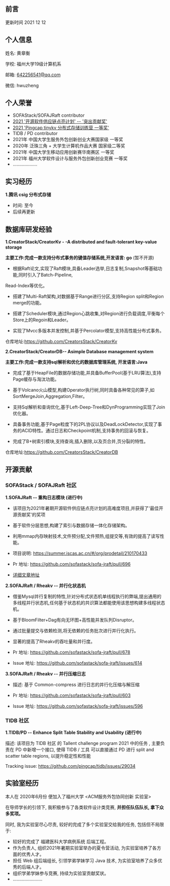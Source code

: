## 前言


更新时间 2021 12 12


## 个人信息

姓名: 黄章衡

学校: 福州大学19级计算机系

邮箱: 642256541@qq.com

微信: hwuzheng


## 个人荣誉

- SOFAStack/SOFAJRaft contributor
- [2021 '开源软件供应链点亮计划' -- '突出贡献奖'](https://summer.iscas.ac.cn/#/fintermdata)
- [2021 'Pingcap tinykv 分布式存储训练营 一等奖'](https://asktug.com/t/topic/393068)
- TIDB / PD contributor
- 2021年 中国大学生服务外包创新创业大赛国家级 一等奖
- 2020年 泛珠三角 + 大学生计算机作品大赛 国家级二等奖
- 2021年 中国大学生移动应用创新赛华南赛区 一等奖
- 2021年 福州大学软件设计与服务外包创新创业竞赛 一等奖
- ...................


## 实习经历

**1.腾讯 csig 分布式存储**

- 时间: 至今
- 后续再更新

## 数据库研发经验

**1.CreatorStack/CreatorKv - -A distributed and fault-tolerant key-value storage** 

**主要工作:完成一款支持分布式事务的键值存储系统,开发语言: go**  (暂不开源)

- 根据Raft论文,实现了Raft模块,具备Leader选举,日志复制,Snapshot等基础功能,同时引入了Batch-Pipeline,

Read-Index等优化。

- 搭建了Multi-Raft架构,对数据基于Range进行分区,支持Region split和Region merge的功能。

- 搭建了Scheduler模块,通过Region心跳收集,对Region进行负载调度,平衡每个Store上的Regoin和Leader。

- 实现了Mvcc多版本并发控制,并基于Percolator模型,支持高性能分布式事务。

仓库地址:https://github.com/CreatorsStack/CreatorKv

**2.CreatorStack/CreatorDB-- Asimple Database management system** 

**主要工作:完成一款支持sql解析和优化的数据库管理系统, 开发语言:Java**

- 完成了基于HeapFile的数据存储功能,并具备BufferPool(基于LRU算法),支持Page缓存与淘汰功能。

- 基于Volcano火山模型,构建Operator执行树,同时具备各种常见的算子,如SortMergeJoin,Aggregation,Filter。

- 支持Sql解析和查询优化,基于Left-Deep-Tree和DynProgramming实现了Join优化器。

- 具备事务功能,基于Page粒度下的2PL协议以及DeadLockDetector,实现了事务的ACID特性。通过日志和Checkpoint机制,支持事务的回滚与恢复。

- 完成了B+树索引模块,支持查询,插入删除,以及页合并,页分裂的特性。

仓库地址:https://github.com/CreatorsStack/CreatorDB



## 开源贡献

### **SOFAStack / SOFAJRaft 社区**

**1.SOFAJRaft   -- 重构日志模块 (进行中)**

- 该项目为2021年暑期开源软件供应链点亮计划的高难度项目,并获得了'最佳开源贡献奖'的奖项

- 基于软件分层思想,构建了索引与数据存储一体化存储架构。

- 利用mmap内存映射技术,文件预分配,文件预热,组提交等,有效的提高了读写性能。

- 项目说明: https://summer.iscas.ac.cn/#/org/prodetail/210170433

- Pr 地址: https://github.com/sofastack/sofa-jraft/pull/696

- [详细文章地址](https://mp.weixin.qq.com/s?__biz=MzUzMzU5Mjc1Nw==&mid=2247497065&idx=1&sn=41cc54dbca1f9bb1d2e50dbd181f062d&chksm=faa31ab3cdd493a52bac26736b2d66c9fcda77c6591048ae758f9663ded0a1a068947a8488ab&mpshare=1&scene=23&srcid=1026H0gUsE1GGJq3hgzmKpGe&sharer_sharetime=1635251084804&sharer_shareid=4685e37971dd76c96606e8a800ad9755#rd)




**2.SOFAJRaft / Rheakv    -- 并行化状态机**

- 借鉴Mysql并行复制的特性,针对分布式状态机单线程执行的弊端,提出通用的多线程并行状态机,任何基于状态机的共识算法都能使用该思想构建多线程状态机。

- 基于BloomFilter+Dag有向无环图+高性能并发队列Disruptor。

- 通过批量提交与依赖检测,将无依赖的任务批次进行并行化执行。

- 显著的提高了Rheakv的吞吐量和并行度。

- Pr 地址: https://github.com/sofastack/sofa-jraft/pull/678
- Issue 地址:  https://github.com/sofastack/sofa-jraft/issues/614




**3.SOFAJRaft / Rheakv   -- 并行压缩日志**

- 描述: 基于 Common-compress 进行日志的并行化压缩与解压缩  

- Pr 地址: https://github.com/sofastack/sofa-jraft/pull/603
- Issue 地址: https://github.com/sofastack/sofa-jraft/issues/596





### TIDB 社区

**1.TIDB/PD -- Enhance Split Table Stability and Usability (进行中)**

描述: 该项目为 TIDB 社区 的 Tallent challenge program 2021 中的任务 , 主要负责在 PD 中新增一个接口, 使得 TIDB / 工具 可以直接通过 PD  进行 split and scatter table regions, 以提升稳定性和性能

Tracking issue: https://github.com/pingcap/tidb/issues/29034



## 实验室经历

本人在 2020年6月份 便加入了福州大学 <ACM服务外包协同创新 实验室>

在导师学长的引领下, 我积极参与了各类软件设计类竞赛, **并担任队伍队长, 拿下众多奖项。**

同时, 我为实验室尽心尽责, 较好的完成了多个实验室交给我的任务, 包括但不局限于:

- 较好的完成了 福建医科大学病例系统 后端工程。
- 作为负责人, 组织2021年暑期实验室举办的夏令营活动, 为实验室培养了各方面的优秀人才。
- 担任 Web 组后端组长, 引领学弟学妹学习 Java 技术, 为实验室培养了众多优秀的后端人才。
- 组织学弟学妹参与竞赛, 持续为实验室贡献奖状。
- .......................
